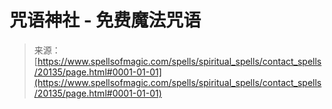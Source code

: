 <!--yml

类别   分类：未分类

日期：2024-06-12 19:02:43

-->

# 咒语神社 - 免费魔法咒语

> 来源：[https://www.spellsofmagic.com/spells/spiritual_spells/contact_spells/20135/page.html#0001-01-01](https://www.spellsofmagic.com/spells/spiritual_spells/contact_spells/20135/page.html#0001-01-01)
